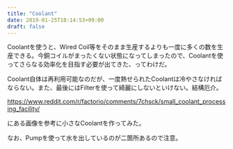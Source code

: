```yaml
---
title: "Coolant"
date: 2019-01-25T18:14:53+09:00
draft: false
---
```


Coolantを使うと、Wired Coil等をそのまま生産するよりも一度に多くの数を生産できる。今銅コイルがまったくない状態になってしまったので、Coolantを使ってさらなる効率化を目指す必要が出てきた、ってわけだ。

<!--more-->

Coolant自体は再利用可能なのだが、一度熱せられたCoolantは冷やさなければならない。また、最後にはFilterを使って綺麗にしないといけない。結構厄介。

https://www.reddit.com/r/factorio/comments/7chsck/small_coolant_processing_facility/

にある画像を参考に小さなCoolantを作ってみた。

なお、Pumpを使って水を出しているのが二箇所あるので注意。
